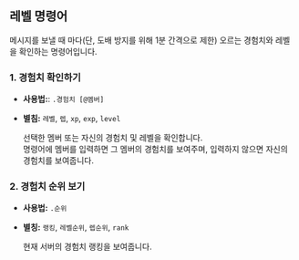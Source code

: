 ## 레벨 명령어
메시지를 보낼 때 마다(단, 도배 방지를 위해 1분 간격으로 제한) 오르는 경험치와 레벨을 확인하는 명령어입니다.

### 1. 경험치 확인하기
- **사용법:**: `.경험치 [@멤버]`
- **별침:** `레벨`, `렙`, `xp`, `exp`, `level`

  선택한 멤버 또는 자신의 경험치 및 레벨을 확인합니다.   
  명령어에 멤버를 입력하면 그 멤버의 경험치를 보여주며, 입력하지 않으면 자신의 경험치를 보여줍니다.

### 2. 경험치 순위 보기
- **사용법:** `.순위`
- **별칭:** `랭킹`, `레벨순위`, `렙순위`, `rank`

  현재 서버의 경험치 랭킹을 보여줍니다.